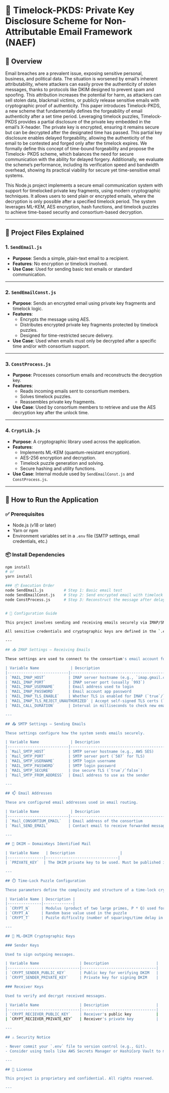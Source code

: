 # 🔐 Timelock-PKDS: Private Key Disclosure Scheme for Non-Attributable Email Framework (NAEF)

## 📖 Overview
Email breaches are a prevalent issue, exposing sensitive personal, business, and political data. The situation is worsened by email’s inherent attributability, where attackers can easily prove the authenticity of stolen messages, thanks to protocols like DKIM designed to prevent spam and spoofing. This attribution increases the potential for harm, as attackers can sell stolen data, blackmail victims, or publicly release sensitive emails
with cryptographic proof of authenticity. This paper introduces Timelock-PKDS, a new scheme that fundamentally defines the forgeability of email authenticity after a set time period. Leveraging timelock puzzles, Timelock-PKDS provides a partial disclosure of the private key embedded in
the email’s X-header. The private key is encrypted, ensuring it remains secure but can be decrypted after the designated time has passed. This partial key disclosure enables delayed forgeability, allowing the authenticity of the email to be contested and forged only after the timelock expires. We formally define this concept of time-bound forgeability and propose the Timelock- PKDS scheme, which balances the need for secure communication with the ability for delayed forgery. Additionally, we evaluate the scheme’s performance, including its verification speed and bandwidth overhead, showing its practical viability for secure yet time-sensitive email systems.

This Node.js project implements a secure email communication system with support for timelocked private key fragments, using modern cryptographic techniques. It allows users to send plain or encrypted emails, where the decryption is only possible after a specified timelock period. The system leverages ML-KEM, AES encryption, hash functions, and timelock puzzles to achieve time-based security and consortium-based decryption.

---

## 📁 Project Files Explained

### 1. `SendEmail.js`

- **Purpose**: Sends a simple, plain-text email to a recipient.
- **Features**: No encryption or timelock involved.
- **Use Case**: Used for sending basic test emails or standard communication.

---

### 2. `SendEmailConst.js`

- **Purpose**: Sends an encrypted email using private key fragments and timelock logic.
- **Features**:
  - Encrypts the message using AES.
  - Distributes encrypted private key fragments protected by timelock puzzles.
  - Designed for time-restricted secure delivery.
- **Use Case**: Used when emails must only be decrypted after a specific time and/or with consortium support.

---

### 3. `ConstProcess.js`

- **Purpose**: Processes consortium emails and reconstructs the decryption key.
- **Features**:
  - Reads incoming emails sent to consortium members.
  - Solves timelock puzzles.
  - Reassembles private key fragments.
- **Use Case**: Used by consortium members to retrieve and use the AES decryption key after the unlock time.

---

### 4. `CryptLib.js`

- **Purpose**: A cryptographic library used across the application.
- **Features**:
  - Implements ML-KEM (quantum-resistant encryption).
  - AES-256 encryption and decryption.
  - Timelock puzzle generation and solving.
  - Secure hashing and utility functions.
- **Use Case**: Internal module used by `SendEmailConst.js` and `ConstProcess.js`.

---

## 🚀 How to Run the Application

### ✅ Prerequisites

- Node.js (v18 or later)
- Yarn or npm
- Environment variables set in a `.env` file (SMTP settings, email credentials, etc.)

### 📦 Install Dependencies

```bash
npm install
# or
yarn install

### 📦 Execution Order
node SendEmail.js         # Step 1: Basic email test
node SendEmailConst.js    # Step 2: Send encrypted email with timelock
node ConstProcess.js      # Step 3: Reconstruct the message after delay


# 📧 Configuration Guide

This project involves sending and receiving emails securely via IMAP/SMTP using ML-DKIM and Time-Lock cryptographic enhancements.

All sensitive credentials and cryptographic keys are defined in the `.env` file. Below is a breakdown of the environment variables required for proper configuration.

---

## 📥 IMAP Settings – Receiving Emails

These settings are used to connect to the consortium's email account for reading incoming messages.

| Variable Name              | Description                                         |
|---------------------------|-----------------------------------------------------|
| `MAIL_IMAP_HOST`          | IMAP server hostname (e.g., `imap.gmail.com`)      |
| `MAIL_IMAP_PORT`          | IMAP server port (usually `993`)                   |
| `MAIL_IMAP_USERNAME`      | Email address used to login                        |
| `MAIL_IMAP_PASSWORD`      | Email account app password                         |
| `MAIL_IMAP_TLS_ENABLE`    | Whether TLS is enabled for IMAP (`true`/`false`)   |
| `MAIL_IMAP_TLS_REJECT_UNAUTHORIZED` | Accept self-signed TLS certs (`true`/`false`) |
| `MAIL_CALL_DURATION`      | Interval in milliseconds to check new emails       |

---

## 📤 SMTP Settings – Sending Emails

These settings configure how the system sends emails securely.

| Variable Name              | Description                                        |
|---------------------------|----------------------------------------------------|
| `Mail_SMTP_HOST`          | SMTP server hostname (e.g., AWS SES)              |
| `Mail_SMTP_PORT`          | SMTP server port (`587` for TLS)                  |
| `MAIL_SMTP_USERNAME`      | SMTP login username                               |
| `MAIL_SMTP_PASSWORD`      | SMTP login password                               |
| `MAIL_SMTP_SECURE`        | Use secure TLS (`true`/`false`)                   |
| `Mail_SMTP_FROM_ADDRESS`  | Email address to use as the sender                |

---

## 📫 Email Addresses

These are configured email addresses used in email routing.

| Variable Name              | Description                                      |
|---------------------------|--------------------------------------------------|
| `Mail_CONSORTIUM_EMAIL`   | Email address of the consortium                  |
| `Mail_SEND_EMAIL`         | Contact email to receive forwarded messages      |

---

## 🔐 DKIM – DomainKeys Identified Mail

| Variable Name   | Description                    |
|----------------|--------------------------------|
| `PRIVATE_KEY`  | The DKIM private key to be used. Must be published in DNS. |

---

## ⏱️ Time-Lock Puzzle Configuration

These parameters define the complexity and structure of a time-lock cryptographic puzzle.

| Variable Name | Description |
|---------------|-------------|
| `CRYPT_N`     | Modulus (product of two large primes, P * Q) used for encryption |
| `CRYPT_A`     | Random base value used in the puzzle                            |
| `CRYPT_T`     | Puzzle difficulty (number of squarings/time delay in ms)        |

---

## 🔏 ML-DKIM Cryptographic Keys

### Sender Keys

Used to sign outgoing messages.

| Variable Name                  | Description                     |
|--------------------------------|---------------------------------|
| `CRYPT_SENDER_PUBLIC_KEY`      | Public key for verifying DKIM   |
| `CRYPT_SENDER_PRIVATE_KEY`     | Private key for signing DKIM    |

### Receiver Keys

Used to verify and decrypt received messages.

| Variable Name                  | Description                     |
|--------------------------------|---------------------------------|
| `CRYPT_RECIEVER_PUBLIC_KEY`    | Receiver's public key           |
| `CRYPT_RECIEVER_PRIVATE_KEY`   | Receiver's private key          |

---

## ⚠️ Security Notice

- Never commit your `.env` file to version control (e.g., Git).
- Consider using tools like AWS Secrets Manager or HashiCorp Vault to manage secrets in production.

---

## 📄 License

This project is proprietary and confidential. All rights reserved.

---

